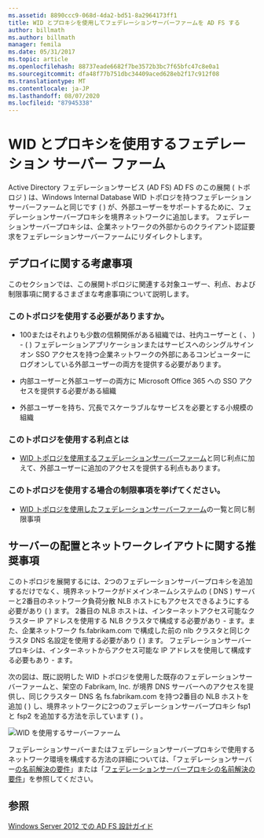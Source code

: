 ```yaml
---
ms.assetid: 8890ccc9-068d-4da2-bd51-8a2964173ff1
title: WID とプロキシを使用してフェデレーションサーバーファームを AD FS する
author: billmath
ms.author: billmath
manager: femila
ms.date: 05/31/2017
ms.topic: article
ms.openlocfilehash: 88737eade6682f7be3572b3bc7f65bfc47c8e0a1
ms.sourcegitcommit: dfa48f77b751dbc34409aced628eb2f17c912f08
ms.translationtype: MT
ms.contentlocale: ja-JP
ms.lasthandoff: 08/07/2020
ms.locfileid: "87945338"
---
```

# <a name="federation-server-farm-using-wid-and-proxies"></a>WID とプロキシを使用するフェデレーション サーバー ファーム

Active Directory フェデレーションサービス (AD FS) AD FS のこの展開 \( トポロジ \) は、Windows Internal Database WID トポロジを持つフェデレーションサーバーファームと同じです \( \) が、外部ユーザーをサポートするために、フェデレーションサーバープロキシを境界ネットワークに追加します。 フェデレーションサーバープロキシは、企業ネットワークの外部からのクライアント認証要求をフェデレーションサーバーファームにリダイレクトします。

## <a name="deployment-considerations"></a>デプロイに関する考慮事項
このセクションでは、この展開トポロジに関連する対象ユーザー、利点、および制限事項に関するさまざまな考慮事項について説明します。

### <a name="who-should-use-this-topology"></a>このトポロジを使用する必要がありますか。

-   100またはそれよりも少数の信頼関係がある組織では、社内ユーザーと \( 、 \) \- \( \) フェデレーションアプリケーションまたはサービスへのシングルサインオン SSO アクセスを持つ企業ネットワークの外部にあるコンピューターにログオンしている外部ユーザーの両方を提供する必要があります。

-   内部ユーザーと外部ユーザーの両方に Microsoft Office 365 への SSO アクセスを提供する必要がある組織

-   外部ユーザーを持ち、冗長でスケーラブルなサービスを必要とする小規模の組織

### <a name="what-are-the-benefits-of-using-this-topology"></a>このトポロジを使用する利点とは

-   [WID トポロジを使用するフェデレーションサーバーファーム](Federation-Server-Farm-Using-WID-2012.md)と同じ利点に加えて、外部ユーザーに追加のアクセスを提供する利点もあります。

### <a name="what-are-the-limitations-of-using-this-topology"></a>このトポロジを使用する場合の制限事項を挙げてください。

-   [WID トポロジを使用したフェデレーションサーバーファーム](Federation-Server-Farm-Using-WID-2012.md)の一覧と同じ制限事項

## <a name="server-placement-and-network-layout-recommendations"></a>サーバーの配置とネットワークレイアウトに関する推奨事項
このトポロジを展開するには、2つのフェデレーションサーバープロキシを追加するだけでなく、境界ネットワークがドメインネームシステムの \( DNS \) サーバーと2番目のネットワーク負荷分散 NLB ホストにもアクセスできるようにする必要があり \( \) ます。 2番目の NLB ホストは、インターネットアクセス可能なクラスター IP アドレスを使用する NLB クラスタで構成する必要があり \- ます。また、企業ネットワーク fs.fabrikam.com で構成した前の nlb クラスタと同じクラスタ DNS 名設定を使用する必要があり \( \) ます。 フェデレーションサーバープロキシは、インターネットからアクセス可能な IP アドレスを使用して構成する必要もあり \- ます。

次の図は、既に説明した WID トポロジを使用した既存のフェデレーションサーバーファームと、架空の Fabrikam, Inc. が境界 DNS サーバーへのアクセスを提供し、同じクラスター DNS 名 fs.fabrikam.com を持つ2番目の NLB ホストを追加 \( \) し、境界ネットワークに2つのフェデレーションサーバープロキシ fsp1 と fsp2 を追加する方法を示しています \( \) 。

![WID を使用するサーバーファーム](media/FarmWIDProxies.gif)

フェデレーションサーバーまたはフェデレーションサーバープロキシで使用するネットワーク環境を構成する方法の詳細については、「フェデレーションサーバー[の名前解決の要件](Name-Resolution-Requirements-for-Federation-Servers.md)」または「[フェデレーションサーバープロキシの名前解決の要件](Name-Resolution-Requirements-for-Federation-Server-Proxies.md)」を参照してください。

## <a name="see-also"></a>参照
[Windows Server 2012 での AD FS 設計ガイド](AD-FS-Design-Guide-in-Windows-Server-2012.md)
